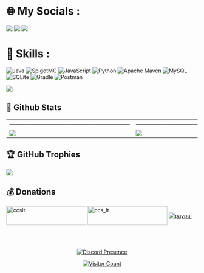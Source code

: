 # 🌐 My Socials :
[![](https://img.shields.io/badge/Facebook-ltin.dev-0458FB?style=for-the-badge&logo=facebook)](https://discord.com)
[![](https://img.shields.io/badge/Discord-lamtinn-0147FB?style=for-the-badge&logo=discord)](https://discord.com)
[![](https://img.shields.io/badge/Gmail-ngolamtinzk@gmail.com-FB5A00?style=for-the-badge&logo=gmail)](https://mail.google.com/mail/u/0/?tab=km#inbox)

# 🔧 Skills :
![Java](https://img.shields.io/badge/java-%23ED8B00.svg?style=flat-square&logo=java&logoColor=white) ![SpigotMC](https://img.shields.io/badge/spigotmc-%23D67F1D.svg?style=flat-square&logo=data:image/png;base64,iVBORw0KGgoAAAANSUhEUgAAABAAAAAQCAYAAAAf8/9hAAAABHNCSVQICAgIfAhkiAAAAJpJREFUOI2lUzkSgCAM3Dg+gkbfQG1jx7/9gW/Qhl/ERhwkB864FUOS3U0IBAlW7lqQOBioydTcoSfFux/3CNpW1NZcB0Xdc9FtAQDOsJoxbTBcq9bFc9hEzQilN614yttLoBCNvSlrxABAEQyAqHVgqVOUw6RozODIsvi2zI0LcxO1Ny+5D4lH4OHLX/GxpMxLygx8XCQPvwkuWKw1KJIVX9QAAAAASUVORK5CYII=&logoColor=white) ![JavaScript](https://img.shields.io/badge/javascript-%23323330.svg?style=flat-square&logo=javascript&logoColor=%23F7DF1E) ![Python](https://img.shields.io/badge/python-3670A0?style=flat-square&logo=python&logoColor=ffdd54) ![Apache Maven](https://img.shields.io/badge/Apache%20Maven-C71A36?style=flat-square&logo=Apache%20Maven&logoColor=white) ![MySQL](https://img.shields.io/badge/mysql-%2300f.svg?style=flat-square&logo=mysql&logoColor=white) ![SQLite](https://img.shields.io/badge/sqlite-%2307405e.svg?style=flat-square&logo=sqlite&logoColor=white) ![Gradle](https://img.shields.io/badge/Gradle-02303A.svg?style=flat-square&logo=Gradle&logoColor=white) ![Postman](https://img.shields.io/badge/Postman-FF6C37?style=flat-square&logo=postman&logoColor=white)

<img align="center" src="https://i.imgur.com/RwvGZrq.png">

## 🎉 Github Stats

<table>
  <tr>
    <td>────────────────────────────</td>
     <td>─────────────────────────</td>
     <td>───────────────────────</td>
  </tr>
  <tr>
  <td valign="top"><img src="https://github-readme-stats.vercel.app/api?username=ccs-lt&show_icons=true&theme=cobalt&count_private=true&hide=["contribs","issues"]"></td>
    <td valign="top"><img src="https://github-readme-streak-stats.herokuapp.com/?user=ccs-lt&theme=cobalt&hide_border=false"></td>
    <td valign="top"><img src="https://github-readme-stats.vercel.app/api/top-langs/?username=ccs-lt&theme=cobalt&hide_border=false&include_all_commits=true&count_private=false&layout=compact"></td>
  </tr>
 </table>

## 🏆 GitHub Trophies
![](https://github-profile-trophy.vercel.app/?username=ccs-lt&theme=onedark&no-frame=false&no-bg=true&margin-w=4)

## 💰 Donations
<p><a href="https://www.buymeacoffee.com/ccslt">  <img align="center" src="https://cdn.buymeacoffee.com/buttons/v2/default-yellow.png" height="50" width="210" alt="ccslt" /></a>
  <a href="https://ko-fi.com/ccs_lt"> <img align="center" src="https://cdn.ko-fi.com/cdn/kofi3.png?v=3" height="50" width="210" alt="ccs_lt" /></a>
  <a href="https://www.paypal.me/lamtin0106"> <img align="center" alt="paypal" src="https://i.imgur.com/8hCz2Y2.png"></a>
  </p>
  <br>
<br>

<p align="center">
  <a href="https://discord.com/users/459968756416905216">
    <img src="https://lanyard.cnrad.dev/api/459968756416905216" alt="Discord Presence" />
  </a>
</p>

<p align="center">
  <a href="https://visitcount.itsvg.in">
    <img src="https://visitcount.itsvg.in/api?id=lamtinn&label=Visitor%20Count&color=9&icon=2&pretty=false" alt="Visitor Count" />
  </a>
</p>



